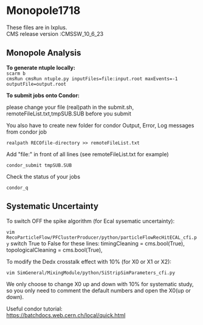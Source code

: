 # Monopole1718
These files are in lxplus.  
CMS release version :CMSSW_10_6_23  
## Monopole Analysis
**To generate ntuple locally:**  
 `scarm b `  
 `cmsRun cmsRun ntuple.py inputFiles=file:input.root maxEvents=-1 outputFile=output.root `  

**To submit jobs onto Condor:**  

please change your file (real)path in the submit.sh, remoteFileList.txt,tmpSUB.SUB before you submit

You also have to create new folder for condor Output, Error, Log messages from condor job  

`realpath RECOfile-directory >> remoteFileList.txt`

Add "file:" in front of all lines (see remoteFileList.txt for example)  

`condor_submit tmpSUB.SUB`  

Check the status of your jobs  

`condor_q`  

## Systematic Uncertainty

To switch OFF the spike algorithm (for Ecal sysematic uncertainty):

`vim RecoParticleFlow/PFClusterProducer/python/particleFlowRecHitECAL_cfi.py`
switch True to False for these lines:
      timingCleaning = cms.bool(True),
      topologicalCleaning = cms.bool(True),

To modify the Dedx crosstalk effect with 10% (for X0 or X1 or X2):

`vim SimGeneral/MixingModule/python/SiStripSimParameters_cfi.py`

We only choose to change X0 up and down with 10% for systematic study, so you only need to comment the default numbers and open the X0(up or down).


Useful condor tutorial:  
https://batchdocs.web.cern.ch/local/quick.html  
